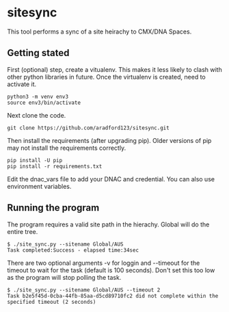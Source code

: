 # sitesync
This tool performs a sync of a site heirachy to CMX/DNA Spaces.

## Getting stated
First (optional) step, create a vitualenv. This makes it less likely to clash with other python libraries in future.
Once the virtualenv is created, need to activate it.
```buildoutcfg
python3 -m venv env3
source env3/bin/activate
```

Next clone the code.

```buildoutcfg
git clone https://github.com/aradford123/sitesync.git
```

Then install the  requirements (after upgrading pip). 
Older versions of pip may not install the requirements correctly.
```buildoutcfg
pip install -U pip
pip install -r requirements.txt
```

Edit the dnac_vars file to add your DNAC and credential.  You can also use environment variables.

## Running the program
The program requires a valid site path in the hierachy.  Global will do the entire tree.

```
$ ./site_sync.py --sitename Global/AUS 
Task completed:Success - elapsed time:34sec

```

There are two optional arguments -v for loggin and --timeout for the timeout to wait for the task (default is 100 seconds).  Don't set this too low as the program will stop polling the task.

```
$ ./site_sync.py --sitename Global/AUS --timeout 2
Task b2e5f45d-0cba-44fb-85aa-d5cd89710fc2 did not complete within the specified timeout (2 seconds)
```
